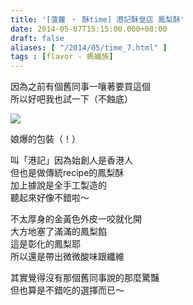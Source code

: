 ```yaml
---
title: '[菠蘿 ‧ 酥time] 港記酥皇店 鳳梨酥'
date: 2014-05-07T15:15:00.000+08:00
draft: false
aliases: [ "/2014/05/time_7.html" ]
tags : [flavor - 螞蟻族]
---
```


因為之前有個舊同事一嚷著要買這個  
所以好吧我也試一下（不蝕底）  

![](/images/twkongkee.jpg)

娘爆的包裝（！）  
  
叫「港記」因為始創人是香港人  
但也是做傳統recipe的鳳梨酥  
加上據說是全手工製造的  
聽起來好像不錯啦～  
  
不太厚身的金黃色外皮一咬就化開  
大方地塞了滿滿的鳳梨餡  
這是彰化的鳳梨耶  
所以還是帶出微微酸味跟纖維  
  
其實覺得沒有那個舊同事說的那麼驚豔  
但也算是不錯吃的選擇而已～
